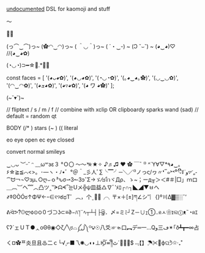 [undocumented](main.js) DSL for kaomoji and stuff

～

🦖🦕


(っ⌒‿⌒)っ~
(✿◠‿◠)っ~
( ＾◡＾)っ~
( ´・‿-) ~
(Ɔ ˘⌣˘) ~
(◕‿◕)♡
//(◕‿◕✿)

(◔◡◔)⊃━☆ﾟ.*･｡

const faces = [ '(◕ᴗ◕✿)', '(◕◡◕✿)', '(◔◡◔✿)', '(｡◕‿◕｡✿)', '(◡‿◡✿)', '(◠‿◠✿)', '(◕ܫ◕✿)', '(◕▿◕✿)', '(◕ ワ ◕✿)' ];

(~˘▾˘)~

// fliptext / s / m / f 
// combine with xclip OR clipboardy
sparks
wand
(sad) // default = random
qt

BODY
(/* ) stars
(~ ) 
(( literal

eo eye open
ec eye closed

convert normal smileys


‿◡ᴗ
︶ᵕ˘
ᵔ
﹏ω꒳ɜε３
°Ｏ〇
〜～́̀
✯★✧
♪♬♫
❤
✿
￣¯
⁽⁾
^´Y∀▽*٩◕‿｡۶☆≧≦⌒<>。･―ヽ・ﾉ•゛°＠＾_彡人ﾟ∑╰▔╯─＼／⁽⁾ノっς/ヮ〃❛‾๑˃˂ﻭ˙꒦ິີ˖◝⁰▿◜„֊⁀ᗢ￢¬♡зμ､○ღ⌣ｏ³ԅσ⇀3↼ЗɔˆΣ→ゞ⁄ಡงืวヾДρ、ゝ~；ーд╥＞＜#＃|□」ｍロ＿︹︺ヘ﹌︿凸ツ‸‶ᗒᗣᗕ՞눈Uメ╬ψ皿益△∇ﾞ‵ﾒﾛ┌∩┐◣◢▼ㅂへ҂‡ʘÒÓಠ↑ΦΨ←ｰ∈୧୨ఠಥТ゜︵，个ˍつ̩╭╮〒×＋[±]ཀ∠シ″︴{}º〣Δ▓▒░ˇ‘　ᕕᐛᕗ?ิ◎ლ٥⊙౦０づ⊃ʖ⊂≡∂−ﾊ་།¨ﾍ┬┴┤├͜͡φ．〆=ミﾐ┘Z－∪ｪ①‥ฅㅅ❀ɪଲⓛᴥ˵◔ตｴʕʔˋェＵＴ●ᆺоΘθ◉◇ζ╱╲ರ⌓༼ل͟༽ᴼ౪☉八爻☞☜口︻デ═一…Qو三ڡ✴｢ð┻┳━∞占く¤✿ᄑ炎旦且♨二ｃ└√¸⌐■乁✺◟◞◖◗⊥Ю̯͠≖༎ຶٹˊ尸̲̅$﹃【】☂✂⋃фଘ੭ੈ✩‧₊˚

